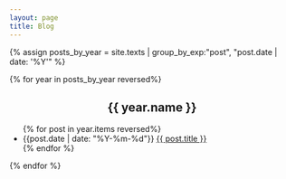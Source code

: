 ```yaml
---
layout: page
title: Blog
---
```

{% assign posts_by_year = site.texts | group_by_exp:"post", "post.date | date: '%Y'" %}

{% for year in posts_by_year reversed%}
<h2 style="text-align:center;">{{ year.name }}</h2>
<ul>
  {% for post in year.items reversed%}
    <li>
      {{post.date | date: "%Y-%m-%d"}} <a href="{{ post.url }}">{{ post.title }}</a>
    </li>
  {% endfor %}
</ul>

{% endfor %}